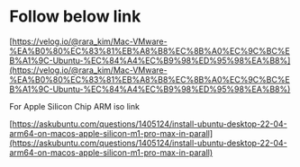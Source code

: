 # Follow below link

[https://velog.io/@rara_kim/Mac-VMware-%EA%B0%80%EC%83%81%EB%A8%B8%EC%8B%A0%EC%9C%BC%EB%A1%9C-Ubuntu-%EC%84%A4%EC%B9%98%ED%95%98%EA%B8%](https://velog.io/@rara_kim/Mac-VMware-%EA%B0%80%EC%83%81%EB%A8%B8%EC%8B%A0%EC%9C%BC%EB%A1%9C-Ubuntu-%EC%84%A4%EC%B9%98%ED%95%98%EA%B8%)


For Apple Silicon Chip 
ARM iso link 

[https://askubuntu.com/questions/1405124/install-ubuntu-desktop-22-04-arm64-on-macos-apple-silicon-m1-pro-max-in-parall](https://askubuntu.com/questions/1405124/install-ubuntu-desktop-22-04-arm64-on-macos-apple-silicon-m1-pro-max-in-parall)
